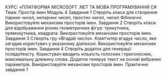 КУРС: «ПЛАТФОРМА MICROSOFT .NET
ТА МОВА ПРОГРАМУВАННЯ C#
Тема: Простір імен
Модуль 4
Завдання 1
Створіть класи для створення парних чисел, непарних
чисел, простих чисел, чисел Фібоначчі. Використовуйте
механізми просторів імен.
Завдання 2
Створіть класи для відображення різних геометричних
фігур: трикутника, прямокутника, квадрата. Використовуйте механізми просторів імен.
Завдання 3
Створіть гру «Вгадай число». Комп’ютер вгадує число,
яке загадав користувач у вказаному діапазоні. Використовуйте механізми просторів імен.
Завдання 4
Створіть додаток для генерації псевдотексту. Користувач
вводить кількість голосних і приголосних, максимальну
довжину слова. Додаток генерує текст на основі вибраних
параметрів. Використовуйте механізми просторів імен.
Практичне завдання
1
